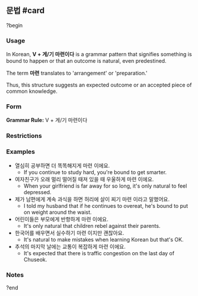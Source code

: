 ## 문법 #card
?begin
### Usage
In Korean, **V + 게/기 마련이다** is a grammar pattern that signifies something is bound to happen or that an outcome is natural, even predestined.

The term **마련** translates to 'arrangement' or 'preparation.'

Thus, this structure suggests an expected outcome or an accepted piece of common knowledge.
### Form
**Grammar Rule:** V + 게/기 마련이다
### Restrictions
### Examples
* 열심히 공부하면 더 똑똑해지게 마련 이에요.
	* If you continue to study hard, you're bound to get smarter.
* 여자친구가 오래 멀리 떨어질 때져 있을 때 우울하게 마련 이에요.
	* When your girlfriend is far away for so long, it's only natural to feel depressed.
* 제가 남편에게 계속 과식을 하면 허리에 살이 찌기 마련 이라고 말했어요.
	* I told my husband that if he continues to overeat, he's bound to put on weight around the waist.
* 어린이들은 부모에게 반항하게 마련 이에요.
	* It's only natural that children rebel against their parents.
* 한국어를 배우면서 실수하기 마련 이지만 괜찮아요.
	* It's natural to make mistakes when learning Korean but that's OK.
* 추석의 마지막 날에는 교통이 복잡하게 마련 이에요.
	* It's expected that there is traffic congestion on the last day of Chuseok.
### Notes
?end
